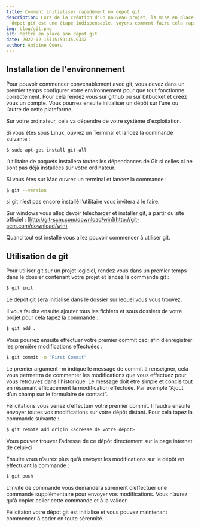 ```yaml
---
title: Comment initialiser rapidement un dépot git
description: Lors de la création d'un nouveau projet, la mise en place de son
  dépot git est une étape indispensable, voyons comment faire cela rapidement.
img: blog/git.png
alt: Mettre en place son dépot git
date: 2022-02-15T15:59:35.933Z
author: Antoine Queru
---
```


## Installation de l'environnement

Pour pouvoir commencer convenablement avec git, vous devez dans un premier temps configurer votre environnement pour que tout fonctionne correctement. Pour cela rendez vous sur github ou sur bitbucket et créez vous un compte. Vous pourrez ensuite initialiser un dépôt sur l’une ou l’autre de cette plateforme.

Sur votre ordinateur, cela va dépendre de votre système d'exploitation. 

Si vous êtes sous Linux, ouvrez un Terminal et lancez la commande suivante :

```bash
$ sudo apt-get install git-all
```
l’utilitaire de paquets installera toutes les dépendances de Git si celles ci ne sont pas déjà installées sur votre ordinateur.

Si vous êtes sur Mac ouvrez un terminal et lancez la commande :

```bash
$ git --version
```
si git n’est pas encore installé l’utilitaire vous invitera à le faire. 

Sur windows vous allez devoir télécharger et installer git, à partir du site officiel : [http://git-scm.com/download/win](http://git-scm.com/download/win)

Quand tout est installé vous allez pouvoir commencer à utiliser git.

## Utilisation de git

Pour utiliser git sur un projet logiciel, rendez vous dans un premier temps dans le dossier contenant votre projet et lancez la commande git :

```bash
$ git init
```

Le dépôt git sera initialisé dans le dossier sur lequel vous vous trouvez. 

Il vous faudra ensuite ajouter tous les fichiers et sous dossiers de votre projet pour cela tapez la commande :

```bash
$ git add .
```

Vous pourrez ensuite effectuer votre premier commit ceci afin d’enregistrer les première modifications effectuées :

```bash
$ git commit -m "First Commit"
```

Le premier argument -m indique le message de commit à renseigner, cela vous permettra de commenter les modifications que vous effectuez pour vous retrouvez dans l’historique. Le message doit être simple et concis tout en résumant efficacement la modification effectuée. Par exemple “Ajout d’un champ sur le formulaire de contact”.

Félicitations vous venez d’effectuer votre premier commit. Il faudra ensuite envoyer toutes vos modifications sur votre dépôt distant. Pour cela tapez la commande suivante :

```bash
$ git remote add origin <adresse de votre dépot>
```
Vous pouvez trouver l’adresse de ce dépôt directement sur la page internet de celui-ci.

Ensuite vous n’aurez plus qu'à envoyer les modifications sur le dépôt en effectuant la commande : 

```bash
$ git push
```

L’invite de commande vous demandera sûrement d’effectuer une commande supplémentaire pour envoyer vos modifications. Vous n’aurez qu'à copier coller cette commande et à la valider. 

Félicitaion votre dépot git est initialisé et vous pouvez maintenant commencer à coder en toute sérennité.